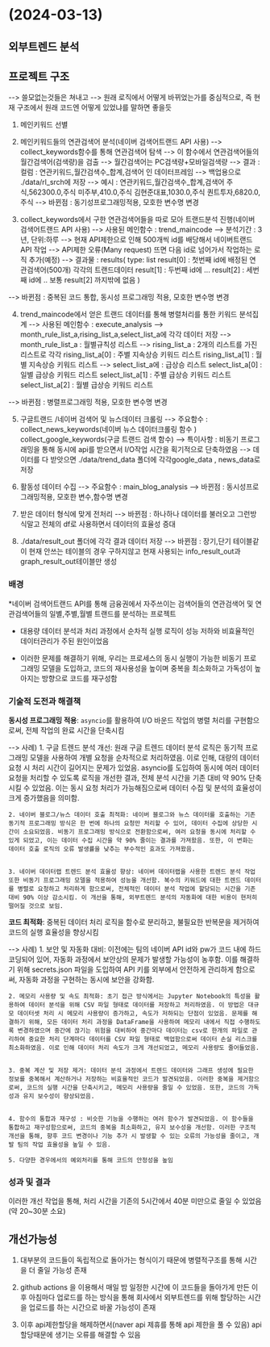 # (2024-03-13)

## 외부트렌드 분석

## 프로젝트 구조
--> 쓸모없는것들은 쳐내고
--> 원래 로직에서 어떻게 바뀌었는가를 중심적으로, 즉 현재 구조에서 원래 코드엔 어떻게 있었냐를 말하면 좋을듯

1. 메인키워드 선별

2. 메인키워드들의 연관검색어 분석(네이버 검색어트랜드 API 사용)
--> collect_keywords함수를 통해 연관검색어 탐색
--> 이 함수에서 연관검색어들의 월간검색어(검색량)을 검출
--> 월간검색어는 PC검색량+모바일검색량
--> 결과 : 컬럼 : 연관키워드,월간검색수_합계,검색어 인 데이터프레임 
--> 백업용으로 ./data/rl_srch에 저장
--> 예시 : 
연관키워드,월간검색수_합계,검색어
주식,562300.0,주식
미주부,410.0,주식
김현준대표,1030.0,주식
퀀트투자,6820.0,주식
--> 바뀐점 : 동기성프로그래밍적용, 모호한 변수명 변경



3. collect_keywords에서 구한 연관검색어들을 따로 모아 트랜드분석 진행(네이버 검색어트랜드 API 사용)
--> 사용된 메인함수 : trend_maincode
--> 분석기간 : 3년, 단위:하루
--> 현재 API제한으로 인해 500개씩 id를 배당해서 네이버트랜드API 작업
--> API제한 오류(Many request) 뜨면 다음 id로 넘어가서 작업하는 로직 추가(예정)
--> 결과물 : results(
    type: list
    result[0] : 첫번째 id에 배정된 연관검색어(500개) 각각의 트랜드데이터
    result[1] : 두번째 id에 ...
    result[2] : 세번째 id에 ..
    보통 result[2] 까지밖에 없음
)

--> 바뀐점 : 중복된 코드 통합, 동시성 프로그래밍 적용, 모호한 변수명 변경

4. trend_maincode에서 얻은 트랜드 데이터를 통해 병렬처리를 통한 키워드 분석집계
--> 사용된 메인함수 : execute_analysis
--> month_rule_list_a,rising_list_a,select_list_a에 각각 데이터 저장
--> month_rule_list_a : 월별규칙성 리스트
--> rising_list_a : 2개의 리스트를 가진 리스트로 각각
rising_list_a[0] : 주별 지속상승 키워드 리스트
rising_list_a[1] : 월별 지속상승 키워드 리스트
--> select_list_a에 : 급상승 리스트
select_list_a[0] : 일별 급상승 키워드 리스트
select_list_a[1] : 주별 급상승 키워드 리스트
select_list_a[2] : 월별 급상승 키워드 리스트

--> 바뀐점 : 병렬프로그래밍 적용, 모호한 변수명 변경


5. 구글트랜드 /네이버 검색어 및 뉴스데이터 크롤링
--> 주요함수 : collect_news_keywords(네이버 뉴스 데이터크롤링 함수 )
               collect_google_keywords(구글 트랜드 검색 함수)
--> 특이사항 : 비동기 프로그래밍을 통해 동시에 api를 받으면서 I/O작업 시간을 획기적으로 단축하였음
--> 데이터를 다 받앗으면 ./data/trend_data 폴더에 각각google_data , news_data로 저장

6. 활동성 데이터 수집
--> 주요함수 : main_blog_analysis
--> 바뀐점 : 동시성프로그래밍적용, 모호한 변수,함수명 변경

7. 받은 데이터 형식에 맞게 전처리
--> 바뀐점 : 하나하나 데이터를 불러오고 그런방식말고 전체의 df로 사용하면서 데이터의 효율성 증대

8. ./data/result_out 폴더에 각각 결과 데이터 저장
--> 바뀐점 : 장기,단기 테이블같이 현재 안쓰는 테이블의 경우 구하지않고 현재 사용되는 info_result_out과 graph_result_out테이블만 생성


### 배경

 *네이버 검색어트랜드 API를 통해 금융권에서 자주쓰이는 검색어들의 연관검색어 및 연관검색어들의 일별,주별,월별 트랜드를 분석하는 프로젝트

* 대용량 데이터 분석과 처리 과정에서 순차적 실행 로직이 성능 저하와 비효율적인 데이터관리가 주된 원인이었음

* 이러한 문제를 해결하기 위해, 우리는 프로세스의 동시 실행이 가능한 비동기 프로그래밍 모델을 도입하고, 코드의 재사용성을 높이며 중복을 최소화하고 가독성이 높아지는 방향으로 코드를 재구성함

### 기술적 도전과 해결책

**동시성 프로그래밍 적용**: `asyncio`를 활용하여 I/O 바운드 작업의 병렬 처리를 구현함으로써, 전체 작업의 완료 시간을 단축시킴

--> 사례)
    1. 구글 트렌드 분석 개선: 원래 구글 트렌드 데이터 분석 로직은 동기적 프로그래밍 모델을 사용하여 개별 요청을 순차적으로 처리하였음. 이로 인해, 대량의 데이터 요청 시 처리 시간이 길어지는 문제가 있었음. asyncio를 도입하여 동시에 여러 데이터 요청을 처리할 수 있도록 로직을 개선한 결과, 전체 분석 시간을 기존 대비 약 90% 단축시킬 수 있었음. 이는 동시 요청 처리가 가능해짐으로써 데이터 수집 및 분석의 효율성이 크게 증가했음을 의미함.


    2. 네이버 블로그/뉴스 데이터 호출 최적화: 네이버 블로그와 뉴스 데이터를 호출하는 기존 동기적 프로그래밍 방식은 한 번에 하나의 요청만 처리할 수 있어, 데이터 수집에 상당한 시간이 소요되었음. 비동기 프로그래밍 방식으로 전환함으로써, 여러 요청을 동시에 처리할 수 있게 되었고, 이는 데이터 수집 시간을 약 90% 줄이는 결과를 가져왔음. 또한, 이 변화는 데이터 호출 로직의 오류 발생률을 낮추는 부수적인 효과도 가져왔음.


    3. 네이버 데이터랩 트렌드 분석 효율성 향상: 네이버 데이터랩을 사용한 트렌드 분석 작업 또한 비동기 프로그래밍 모델을 적용하여 성능을 개선함. 복수의 키워드에 대한 트렌드 데이터를 병렬로 요청하고 처리하게 함으로써, 전체적인 데이터 분석 작업에 할당되는 시간을 기존 대비 90% 이상 감소시킴. 이 개선을 통해, 외부트렌드 분석의 자동화에 대한 비용이 현저히 떨어질 것으로 보임.


 **코드 최적화**: 중복된 데이터 처리 로직을 함수로 분리하고, 불필요한 반복문을 제거하여 코드의 실행 효율성을 향상시킴

--> 사례)
    1. 보안 및 자동화 대비: 이전에는 팀의 네이버 API id와 pw가 코드 내에 하드코딩되어 있어, 자동화 과정에서 보안상의 문제가 발생할 가능성이 농후함. 이를 해결하기 위해 secrets.json 파일을 도입하여 API 키를 외부에서 안전하게 관리하게 함으로써, 자동화 과정을 구현하는 동시에 보안을 강화함.


    2. 메모리 사용량 및 속도 최적화: 초기 접근 방식에서는 Jupyter Notebook의 특성을 활용하여 데이터 분석을 위해 CSV 파일 형태로 데이터를 저장하고 처리하였음. 이 방법은 대규모 데이터셋 처리 시 메모리 사용량이 증가하고, 속도가 저하되는 단점이 있었음. 문제를 해결하기 위해, 모든 데이터 처리 과정을 DataFrame을 사용하여 메모리 내에서 직접 수행하도록 변경하였으며 중간에 끊기는 위험을 대비하여 중간마다 데이터는 csv로 한개의 파일로 관리하여 중요한 처리 단계마다 데이터를 CSV 파일 형태로 백업함으로써 데이터 손실 리스크를 최소화하였음. 이로 인해 데이터 처리 속도가 크게 개선되었고, 메모리 사용량도 줄어들었음.


    3. 중복 계산 및 저장 제거: 데이터 분석 과정에서 트렌드 데이터와 그래프 생성에 필요한 정보를 중복해서 계산하거나 저장하는 비효율적인 코드가 발견되었음. 이러한 중복을 제거함으로써, 코드의 실행 시간을 단축시키고, 메모리 사용량을 줄일 수 있었음. 또한, 코드의 가독성과 유지 보수성이 향상되었음.


    4. 함수의 통합과 재구성 : 비슷한 기능을 수행하는 여러 함수가 발견되었음. 이 함수들을 통합하고 재구성함으로써, 코드의 중복을 최소화하고, 유지 보수성을 개선함. 이러한 구조적 개선을 통해, 향후 코드 변경이나 기능 추가 시 발생할 수 있는 오류의 가능성을 줄이고, 개발 팀의 작업 효율성을 높일 수 있음.

    5. 다양한 경우에서의 예외처리를 통해 코드의 안정성을 높임

### 성과 및 결과

이러한 개선 작업을 통해, 처리 시간을 기존의 5시간에서 40분 미만으로 줄일 수 있었음(약 20~30분 소요)

## 개선가능성

1. 대부분의 코드들이 독립적으로 돌아가는 형식이기 때문에 병렬적구조를 통해 시간을 더 줄일 가능성 존재

2. github actions 을 이용해서 매일 밤 일정한 시간에 이 코드들을 돌아가게 만든 이후 아침마다 업로드를 하는 방식을 통해 회사에서 외부트렌드를 위해 할당하는 시간을 업로드를 하는 시간으로 바꿀 가능성이 존재

3. 이후 api제한할당을 해제하면서(naver api 제휴를 통해 api 제한을 풀 수 있음) api할당때문에 생기는 오류를 해결할 수 있음